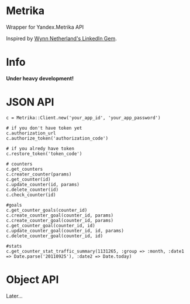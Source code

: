 Metrika
=======

Wrapper for Yandex.Metrika API

Inspired by [Wynn Netherland's LinkedIn Gem](https://github.com/pengwynn/linkedin).

# Info

**Under heavy development!**

# JSON API

    c = Metrika::Client.new('your_app_id', 'your_app_password')

    # if you don't have token yet
    c.authorization_url
    c.authorize_token('authorization_code')

    # if you alredy have token
    c.restore_token('token_code')

    # counters
    c.get_counters
    c.creater_counter(params)
    c.get_counter(id)
    c.update_counter(id, params)
    c.delete_counter(id)
    c.check_counter(id)

    #goals
    c.get_counter_goals(counter_id)
    c.create_counter_goal(counter_id, params)
    c.create_counter_goal(counter_id, params)
    c.get_counter_goal(counter_id, id)
    c.update_counter_goal(counter_id, id, params)
    c.delete_counter_goal(counter_id, id)

    #stats
    c.get_counter_stat_traffic_summary(1131265, :group => :month, :date1 => Date.parse('20110925'), :date2 => Date.today)

# Object API    

Later…